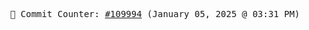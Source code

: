 <p align="center">
    <samp>
        📮 Commit Counter: <a href="https://github.com/Javascript-void0/Javascript-void0/commits/main">#109994</a> (January 05, 2025 @ 03:31 PM)
    </samp>
</p>